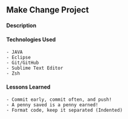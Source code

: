 ## Make Change Project

#### Description

#### Technologies Used
	- JAVA
	- Eclipse
	- Git/GitHub
	- Sublime Text Editor
	- Zsh


#### Lessons Learned
	- Commit early, commit often, and push!
	- A penny saved is a penny earned!
	- Format code, keep it separated (Indented)

	


